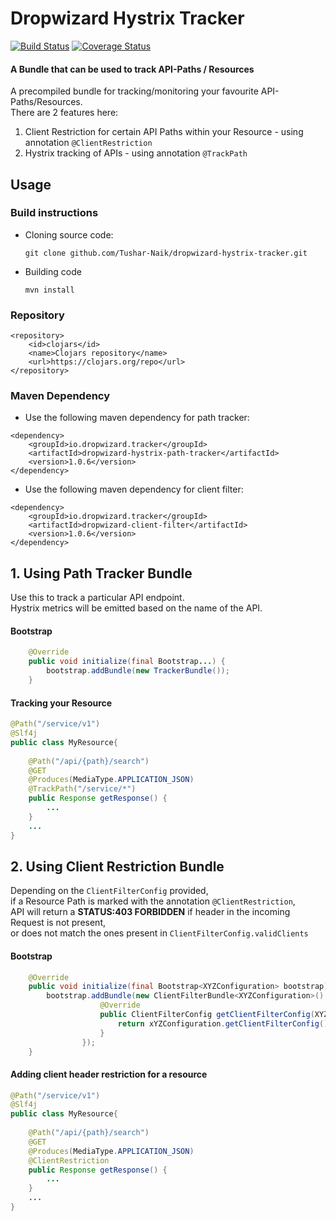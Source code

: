 # Dropwizard Hystrix Tracker 
[![Build Status](https://travis-ci.org/Tushar-Naik/dropwizard-hystrix-tracker.svg?branch=master)](https://travis-ci.org/Tushar-Naik/dropwizard-hystrix-tracker)
[![Coverage Status](https://coveralls.io/repos/github/Tushar-Naik/dropwizard-hystrix-tracker/badge.svg?branch=master)](https://coveralls.io/github/Tushar-Naik/dropwizard-hystrix-tracker?branch=master)
#### A Bundle that can be used to track API-Paths / Resources 

A precompiled bundle for tracking/monitoring your favourite API-Paths/Resources.<br>
There are 2 features here:
1. Client Restriction for certain API Paths within your Resource - using annotation ```@ClientRestriction```
2. Hystrix tracking of APIs - using annotation  ```@TrackPath```<br>
 
## Usage
 
### Build instructions
  - Cloning source code:

        git clone github.com/Tushar-Naik/dropwizard-hystrix-tracker.git

  - Building code

        mvn install

### Repository
```
<repository>
    <id>clojars</id>
    <name>Clojars repository</name>
    <url>https://clojars.org/repo</url>
</repository>
```
### Maven Dependency
* Use the following maven dependency for path tracker:
```
<dependency>
    <groupId>io.dropwizard.tracker</groupId>
    <artifactId>dropwizard-hystrix-path-tracker</artifactId>
    <version>1.0.6</version>
</dependency>
```
* Use the following maven dependency for client filter:
```
<dependency>
    <groupId>io.dropwizard.tracker</groupId>
    <artifactId>dropwizard-client-filter</artifactId>
    <version>1.0.6</version>
</dependency>
```

## 1. Using Path Tracker Bundle
Use this to track a particular API endpoint.<br>
Hystrix metrics will be emitted based on the name of the API.
#### Bootstrap
```java
    @Override
    public void initialize(final Bootstrap...) {
        bootstrap.addBundle(new TrackerBundle());
    }
```
#### Tracking your Resource
```java
@Path("/service/v1")
@Slf4j
public class MyResource{
    
    @Path("/api/{path}/search")
    @GET
    @Produces(MediaType.APPLICATION_JSON)
    @TrackPath("/service/*")
    public Response getResponse() {
        ...    
    }
    ...
}
```

## 2. Using Client Restriction Bundle
Depending on the ```ClientFilterConfig``` provided, <br>if a Resource Path is marked with the annotation
 ```@ClientRestriction```, <br>API will return a **STATUS:403 FORBIDDEN** if header in the incoming Request is not present,<br> or does not match the ones present in ```ClientFilterConfig.validClients```
#### Bootstrap
```java
    @Override
    public void initialize(final Bootstrap<XYZConfiguration> bootstrap) {
        bootstrap.addBundle(new ClientFilterBundle<XYZConfiguration>() {
                    @Override
                    public ClientFilterConfig getClientFilterConfig(XYZConfiguration xYZConfiguration) {
                        return xYZConfiguration.getClientFilterConfig();
                    }
                });
    }
```
#### Adding client header restriction for a resource 
```java
@Path("/service/v1")
@Slf4j
public class MyResource{
    
    @Path("/api/{path}/search")
    @GET
    @Produces(MediaType.APPLICATION_JSON)
    @ClientRestriction
    public Response getResponse() {
        ...    
    }
    ...
}
```
